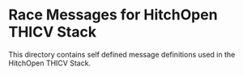 # Race Messages for HitchOpen THICV Stack
This directory contains self defined message definitions used in the HitchOpen THICV Stack.
